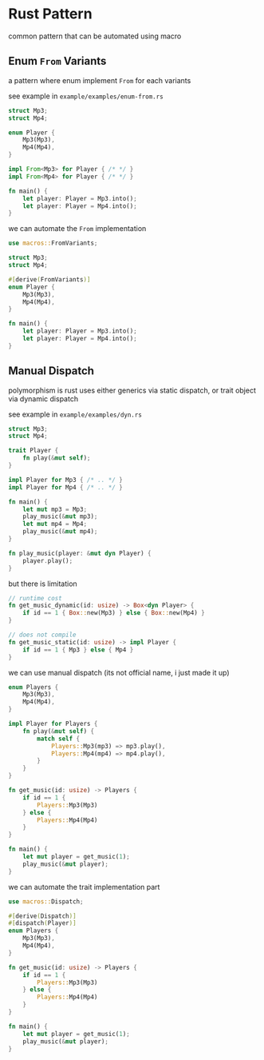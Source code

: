 # Rust Pattern

common pattern that can be automated using macro

## Enum `From` Variants

a pattern where enum implement `From` for each variants

see example in `example/examples/enum-from.rs`

```rust
struct Mp3;
struct Mp4;

enum Player {
    Mp3(Mp3),
    Mp4(Mp4),
}

impl From<Mp3> for Player { /* */ }
impl From<Mp4> for Player { /* */ }

fn main() {
    let player: Player = Mp3.into();
    let player: Player = Mp4.into();
}
```

we can automate the `From` implementation

```rust
use macros::FromVariants;

struct Mp3;
struct Mp4;

#[derive(FromVariants)]
enum Player {
    Mp3(Mp3),
    Mp4(Mp4),
}

fn main() {
    let player: Player = Mp3.into();
    let player: Player = Mp4.into();
}
```

## Manual Dispatch

polymorphism is rust uses either generics via static dispatch,
or trait object via dynamic dispatch

see example in `example/examples/dyn.rs`

```rust
struct Mp3;
struct Mp4;

trait Player {
    fn play(&mut self);
}

impl Player for Mp3 { /* .. */ }
impl Player for Mp4 { /* .. */ }

fn main() {
    let mut mp3 = Mp3;
    play_music(&mut mp3);
    let mut mp4 = Mp4;
    play_music(&mut mp4);
}

fn play_music(player: &mut dyn Player) {
    player.play();
}
```

but there is limitation

```rust
// runtime cost
fn get_music_dynamic(id: usize) -> Box<dyn Player> {
    if id == 1 { Box::new(Mp3) } else { Box::new(Mp4) }
}

// does not compile
fn get_music_static(id: usize) -> impl Player {
    if id == 1 { Mp3 } else { Mp4 }
}
```

we can use manual dispatch (its not official name, i just made it up)

```rust
enum Players {
    Mp3(Mp3),
    Mp4(Mp4),
}

impl Player for Players {
    fn play(&mut self) {
        match self {
            Players::Mp3(mp3) => mp3.play(),
            Players::Mp4(mp4) => mp4.play(),
        }
    }
}

fn get_music(id: usize) -> Players {
    if id == 1 {
        Players::Mp3(Mp3)
    } else {
        Players::Mp4(Mp4)
    }
}

fn main() {
    let mut player = get_music(1);
    play_music(&mut player);
}
```

we can automate the trait implementation part

```rust
use macros::Dispatch;

#[derive(Dispatch)]
#[dispatch(Player)]
enum Players {
    Mp3(Mp3),
    Mp4(Mp4),
}

fn get_music(id: usize) -> Players {
    if id == 1 {
        Players::Mp3(Mp3)
    } else {
        Players::Mp4(Mp4)
    }
}

fn main() {
    let mut player = get_music(1);
    play_music(&mut player);
}
```


